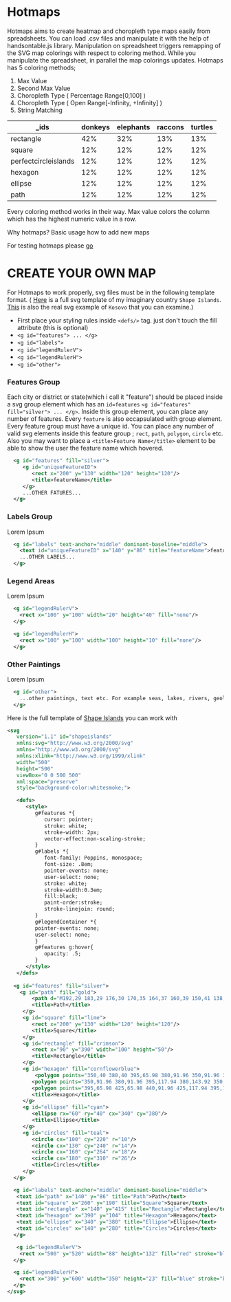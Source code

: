 # Hotmaps
Hotmaps aims to create heatmap and choropleth type maps easily from spreadsheets. You can load .csv files and manipulate it with the help of handsontable.js library. Manipulation on spreadsheet triggers remapping of the SVG map colorings with respect to coloring method. While you manipulate the spreadsheet,  in parallel the map colorings updates. Hotmaps has 5 coloring methods;
1. Max Value
2. Second Max Value
3. Choropleth Type ( Percentage Range[0,100] )
4. Choropleth Type ( Open Range[-Infinity, +Infinity] ) 
5. String Matching

| _ids                 | donkeys | elephants | raccons | turtles |
|----------------------|---------|-----------|---------|---------|
| rectangle            |   42%   |    32%    |    13%  |   13%   |
| square               |   12%   |    12%    |    12%  |   12%   |
| perfectcircleislands |   12%   |    12%    |    12%  |   12%   |
| hexagon              |   12%   |    12%    |    12%  |   12%   |
| ellipse              |   12%   |    12%    |    12%  |   12%   |
| path                 |   12%   |    12%    |    12%  |   12%   |

Every coloring method works in their way. Max value colors the column which has the highest numeric value in a row. 

Why hotmaps?
Basic usage
how to add new maps


For testing hotmaps please [go](https://aakutlu.github.io/hotmaps/)

# CREATE YOUR OWN MAP
For Hotmaps to work properly, svg files must be in the following template format. ( [Here](svgmaps/shapeislands.svg) is a full svg template of my imaginary country `Shape Islands`. [This](svgmaps/XK.svg) is also the real svg example of `Kosovo` that you can examine.)
- First place your styling rules inside `<defs/>` tag. just don't touch the fill attribute (this is optional)
- `<g id="features"> ... </g>`
- `<g id="labels">`
- `<g id="legendRulerV">`
- `<g id="legendRulerH">`
- `<g id="other">`


### Features Group
Each city or district or state(which i call it "feature") should be placed inside a svg group element which has an `id=features` `<g id="features" fill="silver"> ... </g>`. Inside this group element,  you can place any number of features. Every `feature` is also eccapsulated with group element. Every feature group must have a unique id. You can place any number of valid svg elements inside this feature group ; `rect`, `path`, `polygon`, `circle` etc. Also you may want to place a `<title>Feature Name</title>` element to be able to show the user the feature name which hovered.

```xml
  <g id="features" fill="silver">
     <g id="uniqueFeatureID">
        <rect x="200" y="130" width="120" height="120"/>
        <title>featureName</title>
     </g>
     ...OTHER FATURES...
  </g>
```

### Labels Group
Lorem Ipsum
```xml
  <g id="labels" text-anchor="middle" dominant-baseline="middle">
    <text id="uniqueFeatureID" x="140" y="86" title="featureName">featureName</text>
    ...OTHER LABELS...
  </g>
```

### Legend Areas
Lorem Ipsum
```xml
  <g id="legendRulerV">
    <rect x="100" y="100" width="20" height="40" fill="none"/>
  </g>

  <g id="legendRulerH">
    <rect x="100" y="100" width="100" height="10" fill="none"/>
  </g>
```

### Other Paintings
Lorem Ipsum
```xml
  <g id="other">
    ...other paintings, text etc. For example seas, lakes, rivers, geolines, etc.
  </g>
```

Here is the full template of [Shape Islands](svgmaps/shapeislands.svg) you can work with

```svg
<svg
   version="1.1" id="shapeislands"
   xmlns:svg="http://www.w3.org/2000/svg"
   xmlns="http://www.w3.org/2000/svg"
   xmlns:xlink="http://www.w3.org/1999/xlink"
   width="500"
   height="500"
   viewBox="0 0 500 500"
   xml:space="preserve"
   style="background-color:whitesmoke;">

   <defs>
      <style>
         g#features *{
            cursor: pointer;
            stroke: white;
            stroke-width: 2px;
            vector-effect:non-scaling-stroke;
         }
         g#labels *{
            font-family: Poppins, monospace;
            font-size: .8em;
            pointer-events: none;
            user-select: none;
            stroke: white;
            stroke-width:0.3em;
            fill:black;
            paint-order:stroke;
            stroke-linejoin: round;
         }
         g#legendContainer *{
         pointer-events: none;
         user-select: none;
         }
         g#features g:hover{
            opacity: .5;
         }
      </style>
   </defs>
 
  <g id="features" fill="silver">
    <g id="path" fill="gold">
        <path d="M192,29 183,29 176,30 170,35 164,37 160,39 150,41 138,42 124,48 120,53 112,59 105,65 102,66 97,73 92,80 84,85 81,91 77,97 76,107 80,112 86,118 95,128 90,130 82,130 75,128 68,125 60,129 55,134 37,142 28,144 20,142 17,146 21,150 26,152 33,152 42,149 51,146 60,141 69,141 70,146 68,153 65,157 66,162 73,163 83,155 88,148 97,142 101,142 109,141 120,140 126,140 126,129 127,121 130,113 140,113 149,115 159,110 165,108 172,102 176,106 185,110 199,105 202,100 211,93 219,90 222,83 224,75 223,70 219,63 218,58 214,53 208,50 201,50 200,50 194,42 192,37z" title="Path"/>
        <title>Path</title>
     </g>
     <g id="square" fill="lime">
        <rect x="200" y="130" width="120" height="120"/>
        <title>Square</title>
     </g>
     <g id="rectangle" fill="crimson">
        <rect x="90" y="390" width="100" height="50"/>
        <title>Rectangle</title>
     </g>
     <g id="hexagon" fill="cornflowerblue">
         <polygon points="350,40 380,40 395,65.98 380,91.96 350,91.96 335,65.98"/>
        <polygon points="350,91.96 380,91.96 395,117.94 380,143.92 350,143.92 335,117.94"/>
        <polygon points="395,65.98 425,65.98 440,91.96 425,117.94 395,117.94 380,91.96"/>
        <title>Hexagon</title>
     </g>
     <g id="ellipse" fill="cyan">
        <ellipse rx="60" ry="40" cx="340" cy="380"/>
        <title>Ellipse</title>
     </g>
     <g id="circles" fill="teal">
        <circle cx="100" cy="220" r="10"/>
        <circle cx="130" cy="240" r="14"/>
        <circle cx="160" cy="264" r="18"/>
        <circle cx="180" cy="310" r="26"/>
        <title>Circles</title>
     </g>
  </g>

  <g id="labels" text-anchor="middle" dominant-baseline="middle">
   <text id="path" x="140" y="86" title="Path">Path</text>
   <text id="square" x="260" y="190" title="Square">Square</text>
   <text id="rectangle" x="140" y="415" title="Rectangle">Rectangle</text>
   <text id="hexagon" x="390" y="104" title="Hexagon">Hexagon</text>
   <text id="ellipse" x="340" y="380" title="Ellipse">Ellipse</text>
   <text id="circles" x="140" y="280" title="Circles">Circles</text>
  </g>

   <g id="legendRulerV">
    <rect x="500" y="520" width="88" height="132" fill="red" stroke="black" stroke-width="0" opacity="0" />
  </g>

  <g id="legendRulerH">
    <rect x="300" y="600" width="350" height="23" fill="blue" stroke="black" stroke-width="0" opacity="0" />
  </g>
</svg>
```
